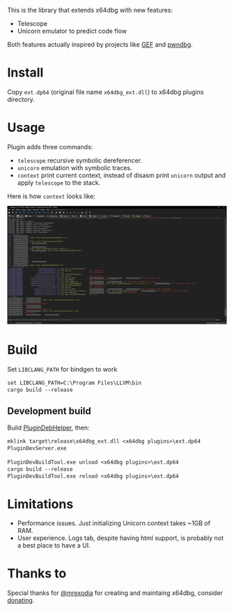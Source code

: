 This is the library that extends x64dbg with new features:

* Telescope
* Unicorn emulator to predict code flow

Both features actually inspired by projects like [GEF](https://github.com/hugsy/gef) and  [pwndbg](https://github.com/pwndbg/pwndbg).

# Install

Copy `ext.dp64` (original file name `x64dbg_ext.dll`) to x64dbg plugins directory.

# Usage

Plugin adds three commands:

* `telescope` recursive symbolic dereferencer. 
* `unicorn` emulation with symbolic traces.
* `context` print current context, instead of disasm print `unicorn` output and apply `telescope` to the stack.

Here is how `context` looks like:

![](pngs/Screenshot1.png)

# Build

Set `LIBCLANG_PATH` for bindgen to work

```
set LIBCLANG_PATH=C:\Program Files\LLVM\bin
cargo build --release
```

## Development build

Build [PluginDebHelper](https://github.com/x64dbg/PluginDevHelper), then:

```
mklink target\release\x64dbg_ext.dll <x64dbg plugins>\ext.dp64
PluginDevServer.exe

PluginDevBuildTool.exe unload <x64dbg plugins>\ext.dp64
cargo build --release 
PluginDevBuildTool.exe reload <x64dbg plugins>\ext.dp64
```

# Limitations

* Performance issues. Just initializing Unicorn context takes ~1GB of RAM. 
* User experience. Logs tab, despite having html support, is probably not a best place to have a UI.

# Thanks to

Special thanks for [@mrexodia](https://github.com/mrexodia) for creating and maintaing x64dbg, consider [donating](https://github.com/sponsors/mrexodia?metadata_source=x64dbg-site).
